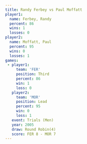 ```yaml
---
title: Randy Ferbey vs Paul Moffatt
player1:             
  name: Ferbey, Randy
  percent: 86        
  wins: 1            
  losses: 0          
player2:             
  name: Moffatt, Paul
  percent: 95        
  wins: 0            
  losses: 1          
games:
 - player1:         
     team: 'FER'    
     position: Third
     percent: 86    
     win: 1         
     loss: 0        
   player2:        
     team: 'MOR'   
     position: Lead
     percent: 95   
     win: 0        
     loss: 1       
   event: Trials (Men) 
   year: 2005          
   draw: Round Robin(4)
   score: FER 8 - MOR 7
---
```

